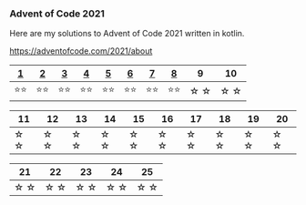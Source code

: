 ### Advent of Code 2021

Here are my solutions to Advent of Code 2021 written in kotlin.

https://adventofcode.com/2021/about


| [1](src/main/kotlin/Day01.kt) | [2](src/main/kotlin/Day02.kt)  | [3](src/main/kotlin/Day03.kt)  | [4](src/main/kotlin/Day04.kt)  | [5](src/main/kotlin/Day05.kt)  | [6](src/main/kotlin/Day06.kt) | [7](src/main/kotlin/Day07.kt)  | [8](src/main/kotlin/Day08.kt)  | 9  | 10 |
|----|----|----|----|----|----|----|----|----|----|
| ⭐⭐ | ⭐⭐ | ⭐⭐ | ⭐⭐ | ⭐⭐ | ⭐⭐ | ⭐⭐ | ⭐⭐ | ☆ ☆ | ☆ ☆ |


| 11 | 12 | 13 | 14 | 15 | 16 | 17 | 18 | 19 | 20 |
|----|----|----|----|----|----|----|----|----|----|
| ☆ ☆ | ☆ ☆ | ☆ ☆ | ☆ ☆ | ☆ ☆ | ☆ ☆ | ☆ ☆ | ☆ ☆ | ☆ ☆ | ☆ ☆ |

| 21 | 22 | 23 | 24 | 25 |
|----|----|----|----|----|
| ☆ ☆ | ☆ ☆ | ☆ ☆ | ☆ ☆ | ☆ ☆ |
